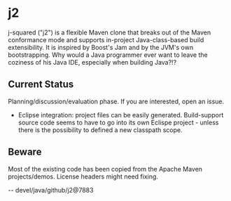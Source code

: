 # j2

j-squared ("j2") is a flexible Maven clone that breaks out of the Maven conformance mode
and supports in-project Java-class-based build extensibility. It is inspired by Boost's Jam
and by the JVM's own bootstrapping. Why would a Java programmer ever want to leave the
coziness of his Java IDE, especially when building Java?!?

## Current Status

Planning/discussion/evaluation phase. If you are interested, open an issue.

* Eclipse integration: project files can be easily generated. Build-support source code seems to have to go into its own Eclispe project - unless there is the possibility to defined a new classpath scope.

## Beware

Most of the existing code has been copied from the Apache Maven projects/demos. License headers might need fixing.


--
devel/java/github/j2@7883
